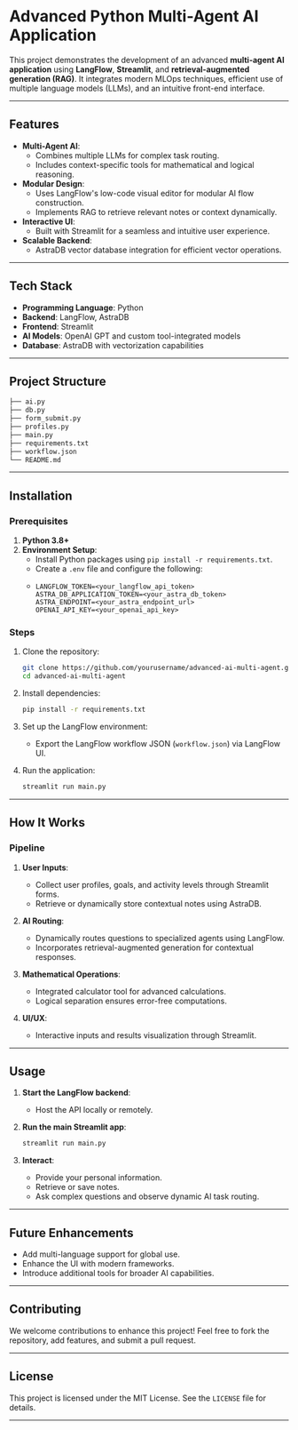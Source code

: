 # **Advanced Python Multi-Agent AI Application**

This project demonstrates the development of an advanced **multi-agent AI application** using **LangFlow**, **Streamlit**, and **retrieval-augmented generation (RAG)**. It integrates modern MLOps techniques, efficient use of multiple language models (LLMs), and an intuitive front-end interface.

---

## **Features**

- **Multi-Agent AI**:
  - Combines multiple LLMs for complex task routing.
  - Includes context-specific tools for mathematical and logical reasoning.
- **Modular Design**:
  - Uses LangFlow's low-code visual editor for modular AI flow construction.
  - Implements RAG to retrieve relevant notes or context dynamically.
- **Interactive UI**:
  - Built with Streamlit for a seamless and intuitive user experience.
- **Scalable Backend**:
  - AstraDB vector database integration for efficient vector operations.

---

## **Tech Stack**

- **Programming Language**: Python
- **Backend**: LangFlow, AstraDB
- **Frontend**: Streamlit
- **AI Models**: OpenAI GPT and custom tool-integrated models
- **Database**: AstraDB with vectorization capabilities

---

## **Project Structure**

```bash
├── ai.py
├── db.py
├── form_submit.py
├── profiles.py
├── main.py
├── requirements.txt
├── workflow.json
└── README.md
```

---

## **Installation**

### Prerequisites

1. **Python 3.8+**
2. **Environment Setup**:
   - Install Python packages using `pip install -r requirements.txt`.
   - Create a `.env` file and configure the following:
   - 
     ```env
     LANGFLOW_TOKEN=<your_langflow_api_token>
     ASTRA_DB_APPLICATION_TOKEN=<your_astra_db_token>
     ASTRA_ENDPOINT=<your_astra_endpoint_url>
     OPENAI_API_KEY=<your_openai_api_key>
     ```

### Steps

1. Clone the repository:
   
   ```bash
   git clone https://github.com/yourusername/advanced-ai-multi-agent.git
   cd advanced-ai-multi-agent
   ```

2. Install dependencies:
   
   ```bash
   pip install -r requirements.txt
   ```

3. Set up the LangFlow environment:
   - Export the LangFlow workflow JSON (`workflow.json`) via LangFlow UI.

4. Run the application:

   ```bash
   streamlit run main.py
   ```

---

## **How It Works**

### **Pipeline**

1. **User Inputs**:
   - Collect user profiles, goals, and activity levels through Streamlit forms.
   - Retrieve or dynamically store contextual notes using AstraDB.

2. **AI Routing**:
   - Dynamically routes questions to specialized agents using LangFlow.
   - Incorporates retrieval-augmented generation for contextual responses.

3. **Mathematical Operations**:
   - Integrated calculator tool for advanced calculations.
   - Logical separation ensures error-free computations.

4. **UI/UX**:
   - Interactive inputs and results visualization through Streamlit.

---

## **Usage**

1. **Start the LangFlow backend**:
   - Host the API locally or remotely.
2. **Run the main Streamlit app**:

   ```bash
   streamlit run main.py
   ```
3. **Interact**:
   - Provide your personal information.
   - Retrieve or save notes.
   - Ask complex questions and observe dynamic AI task routing.

---

## **Future Enhancements**

- Add multi-language support for global use.
- Enhance the UI with modern frameworks.
- Introduce additional tools for broader AI capabilities.

---

## **Contributing**

We welcome contributions to enhance this project! Feel free to fork the repository, add features, and submit a pull request.

---

## **License**

This project is licensed under the MIT License. See the `LICENSE` file for details.

---
